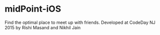 # midPoint-iOS
Find the optimal place to meet up with friends. Developed at CodeDay NJ 2015 by Rishi Masand and Nikhil Jain
